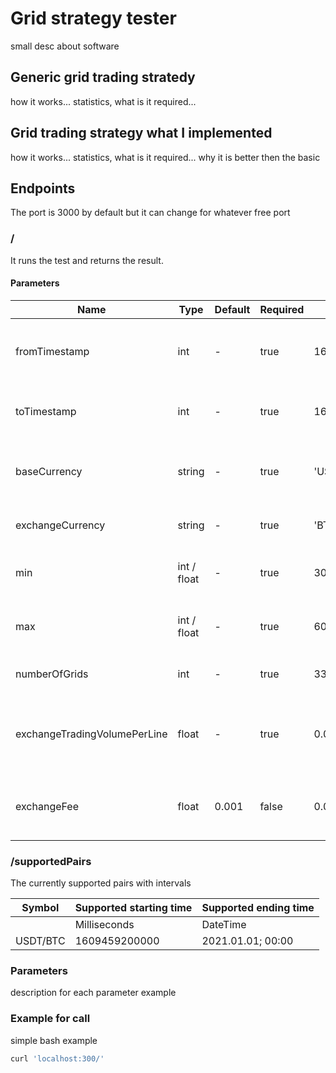 # Grid strategy tester

small desc about software

## Generic grid trading stratedy
how it works...
statistics, what is it required...

## Grid trading strategy what I implemented
how it works...
statistics, what is it required...
why it is better then the basic

## Endpoints

The port is 3000 by default but it can change for whatever free port

### /
It runs the test and returns the result.

#### Parameters

|            Name              |     Type    | Default | Required |     Example   |                       Description                        |
| ---------------------------- | ----------- | ------- | -------- | ------------- | -------------------------------------------------------- |
| fromTimestamp                |     int     |    -    |   true   | 1609459200000 | starting time in millis of the time interval             |
| toTimestamp                  |     int     |    -    |   true   | 1617235140000 | ending time in millis of the time interval               |
| baseCurrency                 |    string   |    -    |   true   |     'USDT'    | the currency where the profit will save                  |
| exchangeCurrency             |    string   |    -    |   true   |     'BTC'     | the other currency for trading                           |
| min                          | int / float |    -    |   true   |     30000     | the lowest price of the grid; the bottom line            |
| max                          | int / float |    -    |   true   |     60000     | the highest price of the grid; the top line              |
| numberOfGrids                |     int     |    -    |   true   |       33      | number of lines in the grid                              |
| exchangeTradingVolumePerLine |    float    |    -    |   true   |      0.01     | the exchange trading volume for each grid line           |
| exchangeFee                  |    float    |  0.001  |   false  |     0.001     | the fee of the various exchanges; the binance is default |

### /supportedPairs

The currently supported pairs with intervals

|  Symbol  |       Supported starting time      |        Supported ending time       |
| -------- | ---------------------------------- | ---------------------------------- |
|          |  Milliseconds  |      DateTime     |  Milliseconds  |      DateTime     | 
| USDT/BTC |  1609459200000 | 2021.01.01; 00:00 |  1617235140000 | 2021.03.31; 23:59 |

### Parameters
description for each parameter
example

### Example for call
simple bash example

```bash
curl 'localhost:300/'
```
